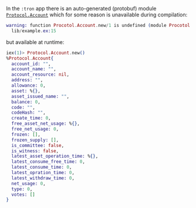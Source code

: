 In the `:tron` app there is an auto-generated (protobuf) module [`Protocol.Account`](https://github.com/syfgkjasdkn/tron-protocol/blob/513da37d64612750c0db4606ee7a41b79a206c70/lib/tron/proto/core/Tron.pb.ex#L143) which for some reason is unavailable during compilation:

```elixir
warning: function Procotol.Account.new/1 is undefined (module Procotol.Account is not available)
  lib/example.ex:15
```

but available at runtime:

```elixir
iex(1)> Protocol.Account.new()
%Protocol.Account{
  account_id: "",
  account_name: "",
  account_resource: nil,
  address: "",
  allowance: 0,
  asset: %{},
  asset_issued_name: "",
  balance: 0,
  code: "",
  codeHash: "",
  create_time: 0,
  free_asset_net_usage: %{},
  free_net_usage: 0,
  frozen: [],
  frozen_supply: [],
  is_committee: false,
  is_witness: false,
  latest_asset_operation_time: %{},
  latest_consume_free_time: 0,
  latest_consume_time: 0,
  latest_opration_time: 0,
  latest_withdraw_time: 0,
  net_usage: 0,
  type: 0,
  votes: []
}
```
